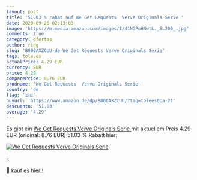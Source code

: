 ```yaml
---
layout: post
title: '51.03 % rabat auf We Get Requests  Verve Originals Serie '
date: 2020-09-26 02:13:03
image: 'https://m.media-amazon.com/images/I/41NGPoHNwtL._SL200_.jpg'
comments: true
category: ofertas
author: ring
slug: 'B000AXZCUU-de We Get Requests Verve Originals Serie'
tags: tole.es
actualPrice: 4.29 EUR
currency: EUR
price: 4.29
comparePrice: 8.76 EUR
prodname: 'We Get Requests  Verve Originals Serie '
country: 'de'
flag: '🇩🇪'
buyurl: 'https://www.amazon.de/dp/B000AXZCUU/?tag=tolees0ca-21'
descuento: '51.03'
average: '4.29'
---
```


Es gibt ein [We Get Requests  Verve Originals Serie ](https://www.amazon.de/dp/B000AXZCUU/?tag=tolees0ca-21) mit aktuellem Preis 4.29 EUR (original: 8.76 EUR) 51.03 % Rabatt hier:

[![We Get Requests  Verve Originals Serie ](https://m.media-amazon.com/images/I/41NGPoHNwtL._SL200_.jpg)](https://www.amazon.de/dp/B000AXZCUU/?tag=tolees0ca-21)

ℹ️:


[🛒 kauf es hier!!](https://www.amazon.de/dp/B000AXZCUU/?tag=tolees0ca-21)
